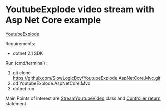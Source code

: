 # YoutubeExplode video stream with Asp Net Core example

[YoutubeExplode](https://github.com/Tyrrrz/YoutubeExplode)

Requirements:

- dotnet 2.1 SDK

Run (cmd/terminal) :

1. git clone https://github.com/SlowLogicBoy/YoutubeExplode.AspNetCore.Mvc.git
2. cd YoutubeExplode.AspNetCore.Mvc
3. dotnet run

Main Points of interest are [StreamYoutubeVideo](./StreamYoutubeVideo.cs) class and [Controller return](./Controllers/YoutubeController.cs#L14) statement
